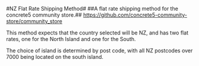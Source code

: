 #NZ Flat Rate Shipping Method#
##A flat rate shipping method for the concrete5 community store.##
https://github.com/concrete5-community-store/community_store

This method expects that the country selected will be NZ, and has two flat rates,
one for the North Island and one for the South.

The choice of island is determined by post code, with all NZ postcodes over 7000
being located on the south island.

